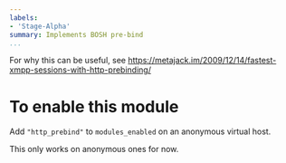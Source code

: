 ```yaml
---
labels:
- 'Stage-Alpha'
summary: Implements BOSH pre-bind
...
```


For why this can be useful, see
https://metajack.im/2009/12/14/fastest-xmpp-sessions-with-http-prebinding/

# To enable this module

Add `"http_prebind"` to `modules_enabled` on an anonymous virtual host.

This only works on anonymous ones for now.
